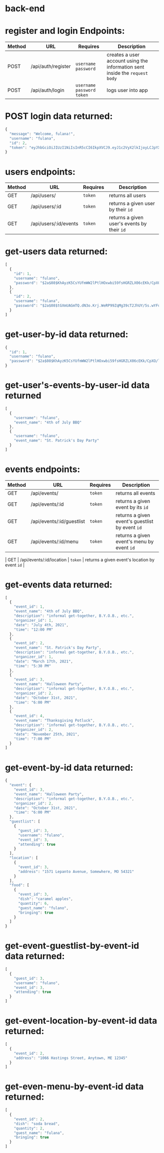 # back-end

# register and login Endpoints:

| Method | URL                | Requires                      | Description                                                                  |
| ------ | ------------------ | ----------------------------- | ---------------------------------------------------------------------------- |
| POST   | /api/auth/register | `username` `password`         | creates a user account using the information sent inside the `request body`  |
| POST   | /api/auth/login    | `username` `password` `token` | logs user into app                                                           |

# POST login data returned:

```js
{
  "message": "Welcome, fulana!",
  "username": "fulana",
  "id": 2,
  "token": "eyJhbGciOiJIUzI1NiIsInR5cCI6IkpXVCJ9.eyJ1c2VyX2lkIjoyLCJpYXQiOjE2MDU1NDk5ODV9.O62hHFijS7s_WE1mzX3JBt8ina3PerHDGVKjMLsUjlA"
}
```

# users endpoints:

| Method | URL                   | Requires                   | Description                                                                  |
| ------ | --------------------- | -------------------------- | ---------------------------------------------------------------------------- |
| GET    | /api/users/           | `token`                    | returns all users                                                            |
| GET    | /api/users/:id        | `token`                    | returns a given user by their `id`                                           |
| GET    | /api/users/:id/events | `token`                    | returns a given user's events by their `id`                                  |

# get-users data returned:

```js
[
  {
    "id": 1,
    "username": "fulano",
    "password": "$2a$08$KhAyzK5CsYUfmWW2lPtlHOxwbi59fsHGRZLX06cEKk/CpXO/lxmWW"
  },
  {
    "id": 2,
    "username": "fulana",
    "password": "$2a$08$tGXmUAGmTQ.dN3o.Krj.WeRP99ZqMg39cT2JhUY/5s.wYFdSzh6Z2"
  }
]
```

# get-user-by-id data returned:

```js
{
  "id": 1,
  "username": "fulano",
  "password": "$2a$08$KhAyzK5CsYUfmWW2lPtlHOxwbi59fsHGRZLX06cEKk/CpXO/lxmWW"
}
```

# get-user's-events-by-user-id data returned

```js
[
  {
    "username": "fulano",
    "event_name": "4th of July BBQ"
  },
  {
    "username": "fulano",
    "event_name": "St. Patrick's Day Party"
  }
]
```

# events endpoints:

| Method | URL                       | Requires                   | Description                                                              |
| ------ | ------------------------- | -------------------------- | ------------------------------------------------------------------------ |
| GET    | /api/events/              | `token`                    | returns all events                                                       |
| GET    | /api/events/:id           | `token`                    | returns a given event by its `id`                                        |
| GET    | /api/events/:id/guestlist | `token`                    | returns a given event's guestlist by event `id`                          |
| GET    | /api/events/:id/menu      | `token`                    | returns a given event's menu by event `id`                               |

| GET    | /api/events/:id/location  | `token`                    | returns a given event's location by event `id`                           |

# get-events data returned:

```js
[
  {
    "event_id": 1,
    "event_name": "4th of July BBQ",
    "description": "informal get-together, B.Y.O.B., etc.",
    "organizer_id": 1,
    "date": "July 4th, 2021",
    "time": "12:00 PM"
  },
  {
    "event_id": 2,
    "event_name": "St. Patrick's Day Party",
    "description": "informal get-together, B.Y.O.B., etc.",
    "organizer_id": 1,
    "date": "March 17th, 2021",
    "time": "5:30 PM"
  },
  {
    "event_id": 3,
    "event_name": "Halloween Party",
    "description": "informal get-together, B.Y.O.B., etc.",
    "organizer_id": 2,
    "date": "October 31st, 2021",
    "time": "6:00 PM"
  },
  {
    "event_id": 4,
    "event_name": "Thanksgiving Potluck",
    "description": "informal get-together, B.Y.O.B., etc.",
    "organizer_id": 2,
    "date": "November 25th, 2021",
    "time": "7:00 PM"
  }
]
```

# get-event-by-id data returned:

```js
{
  "event": {
    "event_id": 3,
    "event_name": "Halloween Party",
    "description": "informal get-together, B.Y.O.B., etc.",
    "organizer_id": 2,
    "date": "October 31st, 2021",
    "time": "6:00 PM"
  },
  "guestlist": [
    {
      "guest_id": 3,
      "username": "fulano",
      "event_id": 3,
      "attending": true
    }
  ],
  "location": [
    {
      "event_id": 3,
      "address": "1571 Lepanto Avenue, Somewhere, MO 54321"
    }
  ],
  "food": [
    {
      "event_id": 3,
      "dish": "caramel apples",
      "quantity": 6,
      "guest_name": "fulano",
      "bringing": true
    }
  ]
}
```

# get-event-guestlist-by-event-id data returned:

```js
[
  {
    "guest_id": 3,
    "username": "fulano",
    "event_id": 3,
    "attending": true
  }
]
```

# get-event-location-by-event-id data returned:

```js
[
  {
    "event_id": 2,
    "address": "1066 Hastings Street, Anytown, ME 12345"
  }
]
```

# get-even-menu-by-event-id data returned:

```js
[
  {
    "event_id": 2,
    "dish": "soda bread",
    "quantity": 2,
    "guest_name": "fulana",
    "bringing": true
  }
]
```
#